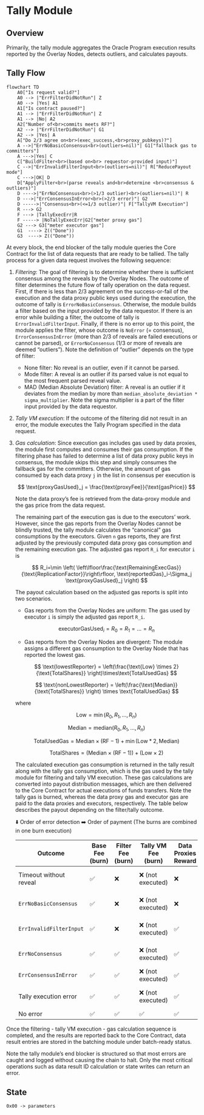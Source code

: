 # Tally Module

## Overview
Primarily, the tally module aggregates the Oracle Program execution results reported by the Overlay Nodes, detects outliers, and calculates payouts.

## Tally Flow
```mermaid
flowchart TD
    A0["Is request valid?"]
    A0 --> |"ErrFilterDidNotRun"| Z
    A0 --> |Yes| A1
    A1["Is contract paused?"]
    A1 --> |"ErrFilterDidNotRun"| Z
    A1 --> |No| A2
    A2["Number of<br>commits meets RF?"]
    A2 --> |"ErrFilterDidNotRun"| G1
    A2 --> |Yes| A
    A["Do 2/3 agree on<br>(exec_success,<br>proxy_pubkeys)?"]
    A -->|"ErrNoBasicConsensus<br>(outliers=nil)"| G1["fallback gas to committers"]
    A --->|Yes| C
    C["BuildFilter<br>(based on<br> requestor-provided input)"]
    C -->|"ErrInvalidFilterInput<br>(outliers=nil)"| R["ReducePayout mode"]
    C --->|OK| D
    D["ApplyFilter<br>(parse reveals and<br>determine <br>consensus & outliers)"]
    D ---->|"ErrNoConsensus<br>(>1/3 outlier)<br>(outliers=nil)"| R
    D --->|"ErrConsensusInError<br>(>2/3 error)"| G2
    D ----->|"Consensus<br>(<=1/3 outlier)"| F["TallyVM Execution"]
    R ---> G2
    F ---> |TallyExecErr|R
    F -----> |NoTallyExecErr|G2["meter proxy gas"]
    G2 ---> G3["meter executor gas"]
    G1  ----> Z(("Done"))
    G3  ----> Z(("Done"))
```

At every block, the end blocker of the tally module queries the Core Contract for the list of data requests that are ready to be tallied. The tally process for a given data request involves the following sequence:
1. *Filtering*: The goal of filtering is to determine whether there is sufficient consensus among the reveals by the Overlay Nodes. The outcome of filter determines the future flow of tally operation on the data request. First, if there is less than 2/3 agreement on the success-or-fail of the execution and the data proxy public keys used during the execution, the outcome of tally is `ErrorNoBasicConsensus`. Otherwise, the module builds a filter based on the input provided by the data requestor. If there is an error while building a filter, the outcome of tally is `ErrorInvalidFilterInput`. Finally, if there is no error up to this point, the module applies the filter, whose outcome is `NoError` (= consensus), `ErrorConsensusInError` (more than 2/3 of reveals are failed executions or cannot be parsed), or `ErrorNoConsensus` (1/3 or more of reveals are deemed “outliers”). Note the definition of “outlier” depends on the type of filter:
    - None filter: No reveal is an outlier, even if it cannot be parsed.
    - Mode filter: A reveal is an outlier if its parsed value is not equal to the most frequent parsed reveal value.
    - MAD (Median Absolute Deviation) filter: A reveal is an outlier if it deviates from the median by more than `median_absolute_deviation * sigma_multiplier`. Note the sigma multiplier is a part of the filter input provided by the data requestor.
2. *Tally VM execution*: If the outcome of the filtering did not result in an error, the module executes the Tally Program specified in the data request.
3. *Gas calculation*: Since execution gas includes gas used by data proxies, the module first computes and consumes their gas consumption. If the filtering phase has failed to determine a list of data proxy public keys in consensus, the module skips this step and simply consumes the fallback gas for the committers. Otherwise, the amount of gas consumed by each data proxy `j` in the list in consensus per execution is
    
    $$
    \text{proxyGasUsed}_j = \frac{\text{proxyFee}}{\text{gasPrice}}
    $$
    
    Note the data proxy’s fee is retrieved from the data-proxy module and the gas price from the data request.
    
    The remaining part of the execution gas is due to the executors’ work. However, since the gas reports from the Overlay Nodes cannot be blindly trusted, the tally module calculates the “canonical” gas consumptions by the executors. Given `n` gas reports, they are first adjusted by the previously computed data proxy gas consumption and the remaining execution gas. The adjusted gas report `R_i` for executor `i` is
    
    $$
    R_i=\min \left( \left\lfloor\frac{\text{RemainingExecGas}}{\text{ReplicationFactor}}\right\rfloor,   \text{reportedGas}_i-\Sigma_j \text{proxyGasUsed}_j \right)
    $$
    
    The payout calculation based on the adjusted gas reports is split into two scenarios.
    
    - Gas reports from the Overlay Nodes are uniform: The gas used by executor `i` is simply the adjusted gas report `R_i`.
    
    $$
    \text{executorGasUsed}_i = R_0 = R_1 = ... = R_n
    $$

    - Gas reports from the Overlay Nodes are divergent: The module assigns a different gas consumption to the Overlay Node that has reported the lowest gas.
    
    $$
    \text{lowestReporter} = \left(\frac{\text{Low} \times 2}{\text{TotalShares}} \right)\times\text{TotalUsedGas}
    $$
        
    $$
    \text{nonLowestReporter} = \left(\frac{\text{Median}}{\text{TotalShares}} \right) \times \text{TotalUsedGas}
    $$
        
    
    where
    
    $$
    \text{Low}=\min(R_0,R_1,...,R_n)
    $$
    
    $$
    \text{Median}=\text{median}(R_0,R_1,...,R_n)
    $$
    
    $$
    \text{TotalUsedGas} = \text{Median} \times (\text{RF} - 1) + \min(\text{Low} * 2, \text{Median})
    $$
    
    $$
    \text{TotalShares} = \left(\text{Median} \times (\text{RF} - 1)\right) + (\text{Low} \times 2)
    $$
    
    The calculated execution gas consumption is returned in the tally result along with the tally gas consumption, which is the gas used by the tally module for filtering and tally VM execution. These gas calculations are converted into payout distribution messages, which are then delivered to the Core Contract for actual executions of funds transfers. Note the tally gas is burned, whereas the data proxy gas and executor gas are paid to the data proxies and executors, respectively. The table below describes the payout depending on the filter/tally outcome.

    ⬇️ Order of error detection
    ➡️ Order of payment (The burns are combined in one burn execution)

    | Outcome | Base Fee (burn) | Filter Fee (burn) | Tally VM Fee (burn) | Data Proxies Reward | Data Executors Reward |
    | --- | --- | --- | --- | --- | --- |
    | Timeout without reveal | ✅ | ❌ | ❌ (not executed) | ❌ | Fallback pay to committers |
    | `ErrNoBasicConsensus` | ✅ | ❌ | ❌ (not executed) | ❌ | Fallback pay to committers |
    | `ErrInvalidFilterInput` | ✅ | ❌ | ❌ (not executed) | ✅ | 80% pay (20% burn) |
    | `ErrNoConsensus` | ✅ | ✅ | ❌ (not executed) | ✅ | 80% pay (20% burn) |
    | `ErrConsensusInError` | ✅ | ✅ | ❌ (not executed) | ✅ | Full pay |
    | Tally execution error | ✅ | ✅ | ❌ (not executed) | ✅ | 80% pay (20% burn) |
    | No error | ✅ | ✅ | ✅ | ✅ | Full pay |

Once the filtering - tally VM execution - gas calculation sequence is completed, and the results are reported back to the Core Contract, data result entries are stored in the batching module under batch-ready status.

Note the tally module’s end blocker is structured so that most errors are caught and logged without causing the chain to halt. Only the most critical operations such as data result ID calculation or state writes can return an error.

## State
```
0x00 -> parameters
```


